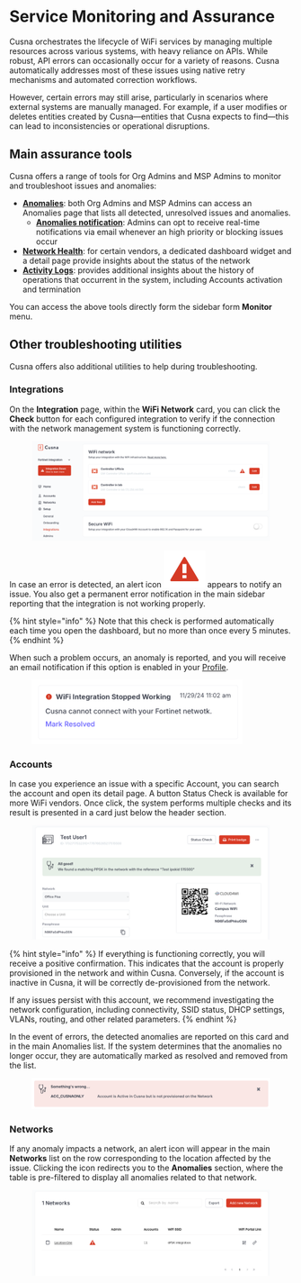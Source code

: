 # Service Monitoring and Assurance

Cusna orchestrates the lifecycle of WiFi services by managing multiple resources across various systems, with heavy reliance on APIs. While robust, API errors can occasionally occur for a variety of reasons. Cusna automatically addresses most of these issues using native retry mechanisms and automated correction workflows.

However, certain errors may still arise, particularly in scenarios where external systems are manually managed. For example, if a user modifies or deletes entities created by Cusna—entities that Cusna expects to find—this can lead to inconsistencies or operational disruptions.



## Main assurance tools

Cusna offers a range of tools for Org Admins and MSP Admins to monitor and troubleshoot issues and anomalies:

* [**Anomalies**](anomalies.md): both Org Admins and MSP Admins can access an Anomalies page that lists all detected, unresolved issues and anomalies.
  * [**Anomalies notification**](../my-profile.md#notifications): Admins can opt to receive real-time notifications via email whenever an high priority or blocking issues occur
* [**Network Health**](network-health.md): for certain vendors, a dedicated dashboard widget and a detail page provide insights about the status of the network
* [**Activity Logs**](activity-logs.md): provides additional insights about the history of operations that occurrent in the system, including Accounts activation and termination&#x20;

You can access the above tools directly form the sidebar form **Monitor** menu.





## Other troubleshooting utilities

Cusna offers also additional utilities to help during troubleshooting.

### Integrations

On the **Integration** page, within the **WiFi Network** card, you can click the **Check** button for each configured integration to verify if the connection with the network management system is functioning correctly.

<figure><img src="../../.gitbook/assets/image (7) (1).png" alt=""><figcaption></figcaption></figure>

In case an error is detected, an alert icon <img src="../../.gitbook/assets/image (8) (1).png" alt="" data-size="line"> appears to notify an issue. You also get a permanent error notification in the main sidebar reporting that the integration is not working properly.

{% hint style="info" %}
Note that this check is performed automatically each time you open the dashboard, but no more than once every 5 minutes.
{% endhint %}

When such a problem occurs, an anomaly is reported, and you will receive an email notification if this option is enabled in your [Profile](../my-profile.md).

<figure><img src="../../.gitbook/assets/image (9) (1).png" alt="" width="375"><figcaption></figcaption></figure>

### Accounts

In case you experience an issue with a specific Account, you can search the account and open its detail page. A button Status Check is available for more WiFi vendors. Once click, the system performs multiple checks and its result is presented in a card just below the header section.

<figure><img src="../../.gitbook/assets/image (11) (1).png" alt=""><figcaption></figcaption></figure>

{% hint style="info" %}
If everything is functioning correctly, you will receive a positive confirmation. This indicates that the account is properly provisioned in the network and within Cusna. Conversely, if the account is inactive in Cusna, it will be correctly de-provisioned from the network.

If any issues persist with this account, we recommend investigating the network configuration, including connectivity, SSID status, DHCP settings, VLANs, routing, and other related parameters.
{% endhint %}

In the event of errors, the detected anomalies are reported on this card and in the main Anomalies list. If the system determines that the anomalies no longer occur, they are automatically marked as resolved and removed from the list.

<figure><img src="../../.gitbook/assets/image (12) (1).png" alt=""><figcaption></figcaption></figure>



### Networks

If any anomaly impacts a network, an alert icon will appear in the main **Networks** list on the row corresponding to the location affected by the issue. Clicking the icon redirects you to the **Anomalies** section, where the table is pre-filtered to display all anomalies related to that network.

<figure><img src="../../.gitbook/assets/image (342).png" alt=""><figcaption></figcaption></figure>



